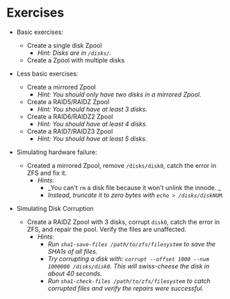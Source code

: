 
# Exercises


- Basic exercises:
   - Create a single disk Zpool
      - _Hint: Disks are in `/disks/`._
   - Create a Zpool with multiple disks

- Less basic exercises:
   - Create a mirrored Zpool
     - _Hint: You should only have two disks in a mirrored Zpool._
   - Create a RAID5/RAIDZ Zpool
     - _Hint: You should have at least 3 disks._
   - Create a RAID6/RAIDZ2 Zpool
     - _Hint: You should have at least 4 disks._
   - Create a RAID7/RAIDZ3 Zpool
     - _Hint: You should have at least 5 disks._
   
- Simulating hardware failure:
   - Created a mirrored Zpool, remove `/disks/disk0`, catch the error in ZFS and fix it.
      - _Hints_: 
        - _You can't `rm` a disk file because it won't unlink the innode. _
        - _Instead, truncate it to zero bytes with `echo > /disks/diskNUM`._

- Simulating Disk Corruption
   - Create a RAIDZ Zpool with 3 disks, corrupt `disk0`, catch the error in ZFS, and repair the pool. Verify the files are unaffected.
      - _Hints:_
         - _Run `sha1-save-files /path/to/zfs/filesystem` to save the SHA1s of all files._
         - _Try corrupting a disk with: `corrupt --offset 1000 --num 1000000 /disks/disk0`.  This will swiss-cheese the disk in about 40 seconds._
         - _Run `sha1-check-files /path/to/zfs/filesystem` to catch corrupted files and verify the repairs were successful._




